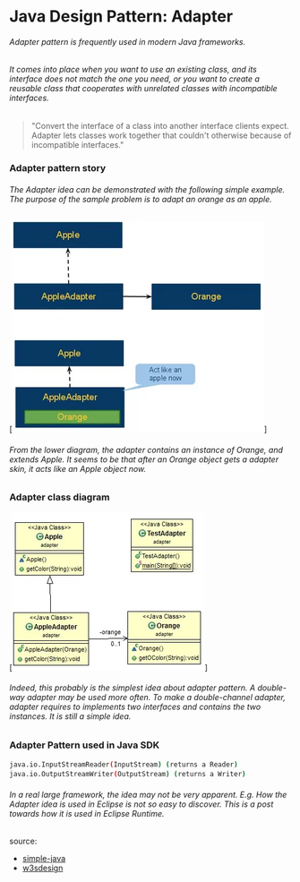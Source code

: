 # Java Design Pattern: Adapter

###### Adapter pattern is frequently used in modern Java frameworks.

###### It comes into place when you want to use an existing class, and its interface does not match the one you need, or you want to create a reusable class that cooperates with unrelated classes with incompatible interfaces.

>"Convert the interface of a class into another interface clients expect.
Adapter lets classes work together that couldn't otherwise because of
incompatible interfaces."

### Adapter pattern story

###### The Adapter idea can be demonstrated with the following simple example. The purpose of the sample problem is to adapt an orange as an apple.

[![adapter-pattern](../../../../resources/img/Adapter1.webp)]

###### From the lower diagram, the adapter contains an instance of Orange, and extends Apple. It seems to be that after an Orange object gets a adapter skin, it acts like an Apple object now.

### Adapter class diagram

[![adapter-pattern](../../../../resources/img/Adapter2.webp)]

###### Indeed, this probably is the simplest idea about adapter pattern. A double-way adapter may be used more often. To make a double-channel adapter, adapter requires to implements two interfaces and contains the two instances. It is still a simple idea.

### Adapter Pattern used in Java SDK
```sh
java.io.InputStreamReader(InputStream) (returns a Reader)
java.io.OutputStreamWriter(OutputStream) (returns a Writer)
```

###### In a real large framework, the idea may not be very apparent. E.g. How the Adapter idea is used in Eclipse is not so easy to discover. This is a post towards how it is used in Eclipse Runtime.


source:
- [simple-java](https://www.programcreek.com/2011/09/java-design-pattern-adapter/) 
- [w3sdesign](http://www.w3sdesign.com/index0100.php)